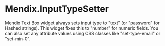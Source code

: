 # Mendix.InputTypeSetter
Mendix Text Box widget always sets input type to "text" (or "password" for Hashed strings). This widget fixes this to "number" for numeric fields. You can also set any attribute values using CSS classes like "set-type-email" or "set-min-0".
